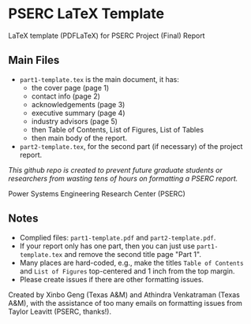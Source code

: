 # PSERC LaTeX Template

LaTeX template (PDFLaTeX) for PSERC Project (Final) Report

## Main Files
- `part1-template.tex` is the main document, it has:
  - the cover page (page 1)
  - contact info (page 2)
  - acknowledgements (page 3)
  - executive summary (page 4)
  - industry advisors (page 5)
  - then Table of Contents, List of Figures, List of Tables
  - then main body of the report. 
- `part2-template.tex`, for the second part (if necessary) of the project report.

*This github repo is created to prevent future graduate students or researchers from wasting tens of hours on formatting a PSERC report.*

Power Systems Engineering Research Center (PSERC)

## Notes
- Complied files: `part1-template.pdf` and `part2-template.pdf`.
- If your report only has one part, then you can just use `part1-template.tex` and remove the second title page "Part 1".
- Many places are hard-coded, e.g., make the titles `Table of Contents` and `List of Figures` top-centered and 1 inch from the top margin.
- Please create issues if there are other formatting issues.


Created by Xinbo Geng (Texas A&M) and Athindra Venkatraman (Texas A&M), with the assistance of too many emails on formatting issues from Taylor Leavitt (PSERC, thanks!).
